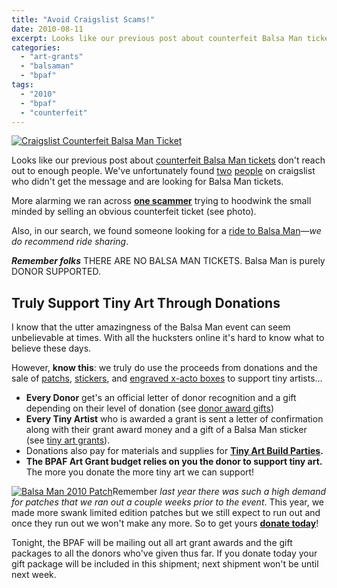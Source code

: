 ```yaml
---
title: "Avoid Craigslist Scams!"
date: 2010-08-11
excerpt: Looks like our previous post about counterfeit Balsa Man tickets don't reach out to enough people. We've unfortunately found two people on craigslist who didn't get the message and are looking for Balsa Man tickets.
categories: 
  - "art-grants"
  - "balsaman"
  - "bpaf"
tags: 
  - "2010"
  - "bpaf"
  - "counterfeit"
---
```


[![Craigslist Counterfeit Balsa Man Ticket](/images/3p53o23l65T45Z65S0a8a2a76b5b8da1e1cfc.jpg "Craigslist Counterfeit Balsa Man Ticket")](http://sfbay.craigslist.org/sfc/tix/1891887215.html)

Looks like our previous post about [counterfeit Balsa Man tickets](http://balsaman.org/2010/08/counterfeit-tickets/) don't reach out to enough people. We've unfortunately found [two](http://sfbay.craigslist.org/sfc/tix/1890393449.html) [people](http://sfbay.craigslist.org/sfc/wan/1884138769.html) on craigslist who didn't get the message and are looking for Balsa Man tickets.

More alarming we ran across [**one scammer**](http://sfbay.craigslist.org/sfc/tix/1891887215.html) trying to hoodwink the small minded by selling an obvious counterfeit ticket (see photo).

Also, in our search, we found someone looking for a [ride to Balsa Man](http://sfbay.craigslist.org/sfc/trv/1891983616.html)—_we do recommend ride sharing_.

_**Remember folks**_ THERE ARE NO BALSA MAN TICKETS. Balsa Man is purely DONOR SUPPORTED.

## Truly Support Tiny Art Through Donations

I know that the utter amazingness of the Balsa Man event can seem unbelievable at times. With all the hucksters online it's hard to know what to believe these days.

However, **know this**: we truly do use the proceeds from donations and the sale of [patchs](http://balsaman.org/goods/#patch2010), [stickers](http://balsaman.org/goods/#sticker2010), and [engraved x-acto boxes](http://balsaman.org/goods/#xactoset) to support tiny artists…

- **Every Donor** get's an official letter of donor recognition and a gift depending on their level of donation (see [donor award gifts](http://balsaman.org/donate/#donoraward))
- **Every Tiny Artist** who is awarded a grant is sent a letter of confirmation along with their grant award money and a gift of a Balsa Man sticker (see [tiny art grants](http://balsaman.org/tiny-art-grants/#tinyartgrants)).
- Donations also pay for materials and supplies for **[Tiny Art Build Parties](http://balsaman.org/category/tiny-art-build-party/).**
- **The BPAF Art Grant budget relies on you the donor to support tiny art.** The more you donate the more tiny art we can support!

[![Balsa Man 2010 Patch](/images/4861759624_065f581b69_z.jpg "Balsa Man 2010 Patch")](http://balsaman.org/goods/#patch2010)Remember _last year there was such a high demand for patches that we ran out a couple weeks prior to the event_. This year, we made more swank limited edition patches but we still expect to run out and once they run out we won't make any more. So to get yours [**donate today**](http://balsaman.org/donate/)!

Tonight, the BPAF will be mailing out all art grant awards and the gift packages to all the donors who've given thus far. If you donate today your gift package will be included in this shipment; next shipment won't be until next week.
